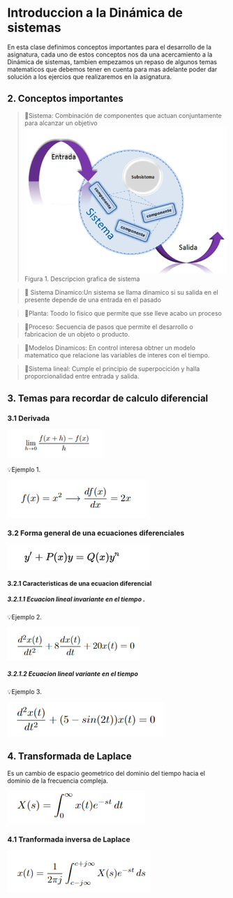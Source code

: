 # Introduccion a la Dinámica de sistemas 
En esta clase definimos conceptos importantes para el desarrollo de la asignatura, cada uno de estos conceptos nos da una acercamiento a la Dinámica de sistemas, tambien empezamos un repaso de algunos temas matematicos que debemos tener en cuenta para mas adelante poder dar solución a los ejercios que realizaremos en la asignatura. 
## 2. Conceptos importantes 
>🔑Sistema: Combinación de componentes que actuan conjuntamente para alcanzar un objetivo
![Sistema](https://github.com/diegavila00/Apuntes/blob/main/TP/sistema.png)
Figura 1. Descripcion grafica de sistema 

>🔑 Sistema Dinamico:Un sistema se llama dinamico si su salida en el presente depende de una entrada en el pasado

>🔑Planta: Toodo lo fisico que permite que sse lleve acabo un proceso

>🔑Proceso: Secuencia de pasos que permite el desarrollo o fabricacion de un objeto o producto.

>🔑Modelos Dinamicos: En control interesa  obtner un modelo matematico que relacione las variables de interes con el tiempo.

>🔑Sistema lineal: Cumple el principio de superpocición y halla proporcionalidad entre entrada y salida.

## 3. Temas para recordar de calculo diferencial  
### 3.1 Derivada  

![Formula General de la derivada](https://github.com/diegavila00/Apuntes/blob/main/TP/derivada.png)


💡Ejemplo 1. 

![Derivada](https://github.com/diegavila00/Apuntes/blob/main/TP/solucion.png)

### 3.2 Forma general de una ecuaciones diferenciales 
![](https://github.com/diegavila00/Apuntes/blob/main/TP/e.png)

#### 3.2.1 Caracteristicas de una ecuacion diferencial 
##### 3.2.1.1 Ecuacion lineal invariante en el tiempo .

💡Ejemplo 2.

![](https://github.com/diegavila00/Apuntes/blob/main/TP/Captura%20de%20pantalla%202024-09-06%20181925.png)

##### 3.2.1.2 Ecuacion lineal variante en el tiempo 

💡Ejemplo 3.

![](https://github.com/diegavila00/Apuntes/blob/main/TP/Captura%20de%20pantalla%202024-09-06%20182427.png)


## 4. Transformada de Laplace 
Es un cambio de espacio geometrico del dominio del tiempo hacia el dominio de la frecuencia compleja.

![Formula transformada de Laplace](https://github.com/diegavila00/Apuntes/blob/main/TP/P.png)

### 4.1 Tranformada inversa de Laplace 
![](https://github.com/diegavila00/Apuntes/blob/main/TP/Captura%20de%20pantalla%202024-09-06%20183058.png)



